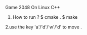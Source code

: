  Game 2048 On Linux C++
 1. How to run ?
  $ cmake .
  $ make

 2.use the key 'a'/'d'/'w'/'d' to move . 
